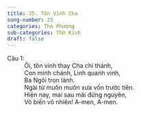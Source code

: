 ```yaml
---
title: 25. Tôn Vinh Cha
song-number: 25
categories: Thờ Phượng
sub-categories: Thờ Kính
draft: false
---
```

<dl><dt>Câu 1:</dt><dd data-verse="1">Ôi, tôn vinh thay Cha chí thánh, <br/>Con minh chánh, Linh quanh vinh, <br/>Ba Ngôi trọn lành. <br/>Ngài từ muôn muôn xưa vốn trước tiên. <br/>Hiện nay, mai sau mãi đứng nguyên, <br/>Vô biến vô nhiên! A-men, A-men. </dd></dl>